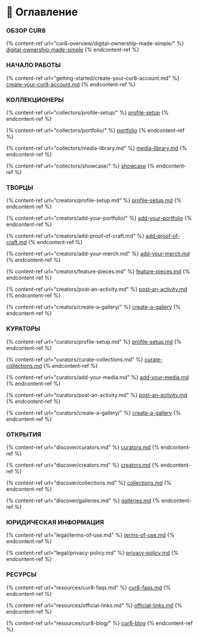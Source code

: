 # 📑 Оглавление

### ОБЗОР CUR8

{% content-ref url="cur8-overview/digital-ownership-made-simple/" %}
[digital-ownership-made-simple](cur8-overview/digital-ownership-made-simple/)
{% endcontent-ref %}

### НАЧАЛО РАБОТЫ

{% content-ref url="getting-started/create-your-cur8-account.md" %}
[create-your-cur8-account.md](getting-started/create-your-cur8-account.md)
{% endcontent-ref %}

### КОЛЛЕКЦИОНЕРЫ

{% content-ref url="collectors/profile-setup/" %}
[profile-setup](collectors/profile-setup/)
{% endcontent-ref %}

{% content-ref url="collectors/portfolio/" %}
[portfolio](collectors/portfolio/)
{% endcontent-ref %}

{% content-ref url="collectors/media-library.md" %}
[media-library.md](collectors/media-library.md)
{% endcontent-ref %}

{% content-ref url="collectors/showcase/" %}
[showcase](collectors/showcase/)
{% endcontent-ref %}

### ТВОРЦЫ

{% content-ref url="creators/profile-setup.md" %}
[profile-setup.md](creators/profile-setup.md)
{% endcontent-ref %}

{% content-ref url="creators/add-your-portfolio/" %}
[add-your-portfolio](creators/add-your-portfolio/)
{% endcontent-ref %}

{% content-ref url="creators/add-proof-of-craft.md" %}
[add-proof-of-craft.md](creators/add-proof-of-craft.md)
{% endcontent-ref %}

{% content-ref url="creators/add-your-merch.md" %}
[add-your-merch.md](creators/add-your-merch.md)
{% endcontent-ref %}

{% content-ref url="creators/feature-pieces.md" %}
[feature-pieces.md](creators/feature-pieces.md)
{% endcontent-ref %}

{% content-ref url="creators/post-an-activity.md" %}
[post-an-activity.md](creators/post-an-activity.md)
{% endcontent-ref %}

{% content-ref url="creators/create-a-gallery/" %}
[create-a-gallery](creators/create-a-gallery/)
{% endcontent-ref %}

### КУРАТОРЫ

{% content-ref url="curators/profile-setup.md" %}
[profile-setup.md](curators/profile-setup.md)
{% endcontent-ref %}

{% content-ref url="curators/curate-collections.md" %}
[curate-collections.md](curators/curate-collections.md)
{% endcontent-ref %}

{% content-ref url="curators/add-your-media.md" %}
[add-your-media.md](curators/add-your-media.md)
{% endcontent-ref %}

{% content-ref url="curators/post-an-activity.md" %}
[post-an-activity.md](curators/post-an-activity.md)
{% endcontent-ref %}

{% content-ref url="curators/create-a-gallery/" %}
[create-a-gallery](curators/create-a-gallery/)
{% endcontent-ref %}

### ОТКРЫТИЯ

{% content-ref url="discover/curators.md" %}
[curators.md](discover/curators.md)
{% endcontent-ref %}

{% content-ref url="discover/creators.md" %}
[creators.md](discover/creators.md)
{% endcontent-ref %}

{% content-ref url="discover/collections.md" %}
[collections.md](discover/collections.md)
{% endcontent-ref %}

{% content-ref url="discover/galleries.md" %}
[galleries.md](discover/galleries.md)
{% endcontent-ref %}

### ЮРИДИЧЕСКАЯ ИНФОРМАЦИЯ

{% content-ref url="legal/terms-of-use.md" %}
[terms-of-use.md](legal/terms-of-use.md)
{% endcontent-ref %}

{% content-ref url="legal/privacy-policy.md" %}
[privacy-policy.md](legal/privacy-policy.md)
{% endcontent-ref %}

### РЕСУРСЫ

{% content-ref url="resources/cur8-faqs.md" %}
[cur8-faqs.md](resources/cur8-faqs.md)
{% endcontent-ref %}

{% content-ref url="resources/official-links.md" %}
[official-links.md](resources/official-links.md)
{% endcontent-ref %}

{% content-ref url="resources/cur8-blog/" %}
[cur8-blog](resources/cur8-blog/)
{% endcontent-ref %}